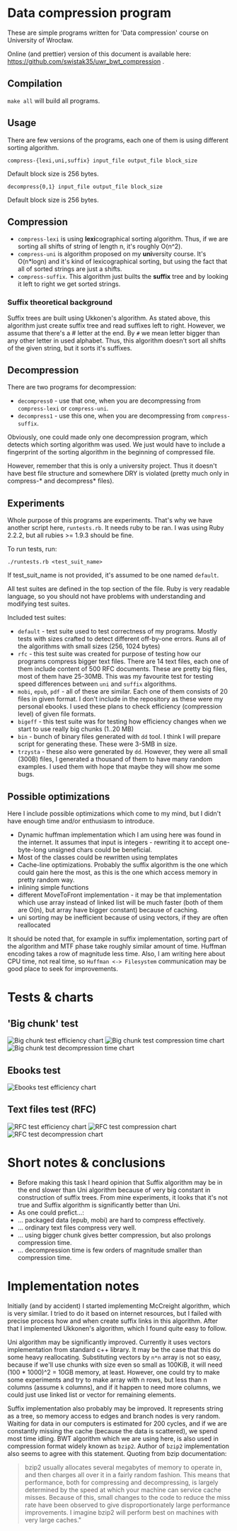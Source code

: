 # Data compression program

These are simple programs written for 'Data compression' course on University of Wrocław.

Online (and prettier) version of this document is available here: https://github.com/swistak35/uwr_bwt_compression .

## Compilation

`make all` will build all programs.

## Usage

There are few versions of the programs, each one of them is using different sorting algorithm.

```
compress-{lexi,uni,suffix} input_file output_file block_size
```

Default block size is 256 bytes.

```
decompress{0,1} input_file output_file block_size
```

Default block size is 256 bytes.

## Compression

 * `compress-lexi` is using **lexi**cographical sorting algorithm. Thus, if we are sorting all shifts of string of length n, it's roughly O(n^2).
 * `compress-uni` is algorithm proposed on my **uni**versity course. It's O(n*logn) and it's kind of lexicographical sorting, but using the fact that all of sorted strings are just a shifts.
 * `compress-suffix`. This algorithm just builts the **suffix** tree and by looking it left to right we get sorted strings.

### Suffix theoretical background

Suffix trees are built using Ukkonen's algorithm. As stated above, this algorithm just create suffix tree and read suffixes left to right.
However, we assume that there's a # letter at the end. By `#` we mean letter bigger than any other letter in used alphabet. Thus, this algorithm doesn't sort all shifts of the given string, but it sorts it's suffixes.


## Decompression

There are two programs for decompression:

 * `decompress0` - use that one, when you are decompressing from `compress-lexi` or `compress-uni`.
 * `decompress1` - use this one, when you are decompressing from `compress-suffix`.

Obviously, one could made only one decompression program, which detects which sorting algorithm was used. We just would have to include a fingerprint of the sorting algorithm in the beginning of compressed file.

However, remember that this is only a university project. Thus it doesn't have best file structure and somewhere DRY is violated (pretty much only in compress-* and decompress* files).

## Experiments

Whole purpose of this programs are experiments. That's why we have another script here, `runtests.rb`. It needs ruby to be ran. I was using Ruby 2.2.2, but all rubies >= 1.9.3 should be fine.

To run tests, run:

```
./runtests.rb <test_suit_name>
```

If test_suit_name is not provided, it's assumed to be one named `default`.

All test suites are defined in the top section of the file. Ruby is very readable language, so you should not have problems with understanding and modifying test suites.

Included test suites:

 * `default` - test suite used to test correctness of my programs. Mostly tests with sizes crafted to detect different off-by-one errors. Runs all of the algorithms with small sizes (256, 1024 bytes)
 * `rfc` - this test suite was created for purpose of testing how our programs compress bigger text files. There are 14 text files, each one of them include content of 500 RFC documents. These are pretty big files, most of them have 25-30MB. This was my favourite test for testing speed differences between `uni` and `suffix` algorithms.
 * `mobi`, `epub`, `pdf` - all of these are similar. Each one of them consists of 20 files in given format. I don't include in the repository as these were my personal ebooks. I used these plans to check efficiency (compression level) of given file formats.
 * `bigeff` - this test suite was for testing how efficiency changes when we start to use really big chunks (1..20 MB)
 * `bin` - bunch of binary files generated with `dd` tool. I think I will prepare script for generating these. These were 3-5MB in size.
 * `trzysta` - these also were generated by `dd`. However, they were all small (300B) files, I generated a thousand of them to have many random examples. I used them with hope that maybe they will show me some bugs.

## Possible optimizations

Here I include possible optimizations which come to my mind, but I didn't have enough time and/or enthusiasm to introduce.

 * Dynamic huffman implementation which I am using here was found in the internet. It assumes that input is integers - rewriting it to accept one-byte-long unsigned chars could be beneficial.
 * Most of the classes could be rewritten using templates
 * Cache-line optimizations. Probably the suffix algorithm is the one which could gain here the most, as this is the one which access memory in pretty random way.
 * inlining simple functions
 * different MoveToFront implementation - it may be that implementation which use array instead of linked list will be much faster (both of them are O(n), but array have bigger constant) because of caching.
 * uni sorting may be inefficient because of using vectors, if they are often reallocated

It should be noted that, for example in suffix implementation, sorting part of the algorithm and MTF phase take roughly similar amount of time. Huffman encoding takes a row of magnitude less time. Also, I am writing here about CPU time, not real time, so `Huffman <-> Filesystem` communication may be good place to seek for improvements.


# Tests & charts

## 'Big chunk' test

![Big chunk test efficiency chart](https://raw.githubusercontent.com/swistak35/uwr_bwt_compression/master/plots/big_eff.png)
![Big chunk test compression time chart](https://raw.githubusercontent.com/swistak35/uwr_bwt_compression/master/plots/big_comp.png)
![Big chunk test decompression time chart](https://raw.githubusercontent.com/swistak35/uwr_bwt_compression/master/plots/big_decomp.png)

## Ebooks test

![Ebooks test efficiency chart](https://raw.githubusercontent.com/swistak35/uwr_bwt_compression/master/plots/ebook_eff.png)

## Text files test (RFC)

![RFC test efficiency chart](https://raw.githubusercontent.com/swistak35/uwr_bwt_compression/master/plots/rfc_eff.png)
![RFC test compression chart](https://raw.githubusercontent.com/swistak35/uwr_bwt_compression/master/plots/rfc_comp.png)
![RFC test decompression chart](https://raw.githubusercontent.com/swistak35/uwr_bwt_compression/master/plots/rfc_decomp.png)

# Short notes & conclusions

 * Before making this task I heard opinion that Suffix algorithm may be in the end slower than Uni algorithm because of very big constant in construction of suffix trees. From mine experiments, it looks that it's not true and Suffix algorithm is significantly better than Uni.
 * As one could prefict...:
 * ... packaged data (epub, mobi) are hard to compress effectively.
 * ... ordinary text files compress very well.
 * ... using bigger chunk gives better compression, but also prolongs compression time.
 * ... decompression time is few orders of magnitude smaller than compression time.

# Implementation notes

Initially (and by accident) I started implementing McCreight algorithm, which is very similar. I tried to do it based on internet resources, but I failed with precise process how and when create suffix links in this algorithm. After that I implemented Ukkonen's algorithm, which I found quite easy to follow.

Uni algorithm may be significantly improved. Currently it uses vectors implementation from standard c++ library. It may be the case that this do some heavy reallocating. Substituting vectors by `n*n` array is not so easy, because if we'll use chunks with size even so small as 100KiB, it will need (100 * 1000)^2 = 10GB memory, at least. However, one could try to make some experiments and try to make array with n rows, but less than n columns (assume `k` columns), and if it happen to need more columns, we could just use linked list or vector for remaining elements.

Suffix implementation also probably may be improved. It represents string as a tree, so memory access to edges and branch nodes is very random. Waiting for data in our computers is estimated for 200 cycles, and if we are constantly missing the cache (because the data is scattered), we spend most time idling.
BWT algorithm which we are using here, is also used in compression format widely known as `bzip2`. Author of `bzip2` implementation also seems to agree with this statement. Quoting from bzip documentation:

> bzip2 usually allocates several megabytes of memory to operate in, and then charges all over it in a fairly random fashion. This means that performance, both for compressing and decompressing, is largely determined by the speed at which your machine can service cache misses. Because of this, small changes to the code to reduce the miss rate have been observed to give disproportionately large performance improvements. I imagine bzip2 will perform best on machines with very large caches."

